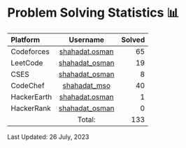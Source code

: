 # Problem Solving Statistics 📊 

| Platform | Username | Solved |
| :--- | :---: | -----------: |
| Codeforces | [shahadat.osman](https://codeforces.com/profile/shahadat.osman) | 65 |
| LeetCode | [shahadat_osman](https://leetcode.com/shahadat_osman) | 19 |
| CSES | [shahadat_osman](https://cses.fi/user/135904) | 8 |
| CodeChef | [shahadat_mso](https://www.codechef.com/users/shahadat_mso) | 40 |
| HackerEarth | [shahadat.osman](https://www.hackerearth.com/@shahadat.osman) | 1 |
| HackerRank | [shahadat_osman](https://www.hackerrank.com/shahadat_osman) | 0 |
|  | Total: | 133 |

Last Updated: 26 July, 2023
